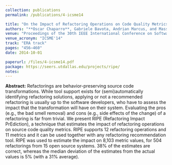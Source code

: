 ```yaml
---
collection: publications
permalink: /publications/4-icsme14

title: "On the Impact of Refactoring Operations on Code Quality Metrics"
authors: "**Oscar Chaparro**, Gabriele Bavota, Andrian Marcus, and Massimiliano Di Penta"
venue: "Proceedings of the 30th IEEE International Conference on Software Maintenance and Evolution"
venue_acronym: "ICSME'14"
track: "ERA track"
pages: "456–460"
date: 2014-10-01

paperurl: /files/4-icsme14.pdf
package: https://seers.utdallas.edu/projects/ripe/
notes:
---
```


**Abstract:** Refactorings are behavior-preserving source code transformations. While tool support exists for (semi)automatically identifying refactoring solutions, applying or not a recommended refactoring is usually up to the software developers, who have to assess the impact that the transformation will have on their system. Evaluating the pros (e.g., the bad smell removal) and cons (e.g., side effects of the change) of a refactoring is far from trivial. We present RIPE (Refactoring Impact PrEdiction), a technique that estimates the impact of refactoring operations on source code quality metrics. RIPE supports 12 refactoring operations and 11 metrics and it can be used together with any refactoring recommendation tool. RIPE was used to estimate the impact on 8,103 metric values, for 504 refactorings from 15 open source systems. 38% of the estimates are correct, whereas the median deviation of the estimates from the actual values is 5% (with a 31% average).